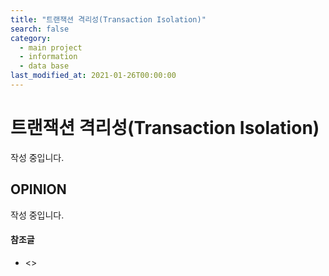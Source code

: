 ```yaml
---
title: "트랜잭션 격리성(Transaction Isolation)"
search: false
category: 
  - main project
  - information
  - data base
last_modified_at: 2021-01-26T00:00:00
---
```


# 트랜잭션 격리성(Transaction Isolation)<br>

작성 중입니다. 

## OPINION
작성 중입니다.

#### 참조글
- <>